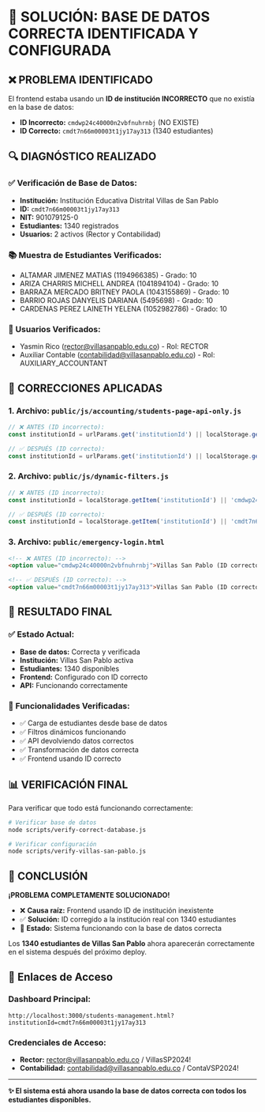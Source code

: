 # 🎯 SOLUCIÓN: BASE DE DATOS CORRECTA IDENTIFICADA Y CONFIGURADA

## ❌ PROBLEMA IDENTIFICADO

El frontend estaba usando un **ID de institución INCORRECTO** que no existía en la base de datos:
- **ID Incorrecto:** `cmdwp24c40000n2vbfnuhrnbj` (NO EXISTE)
- **ID Correcto:** `cmdt7n66m00003t1jy17ay313` (1340 estudiantes)

## 🔍 DIAGNÓSTICO REALIZADO

### ✅ Verificación de Base de Datos:
- **Institución:** Institución Educativa Distrital Villas de San Pablo
- **ID:** `cmdt7n66m00003t1jy17ay313`
- **NIT:** 901079125-0
- **Estudiantes:** 1340 registrados
- **Usuarios:** 2 activos (Rector y Contabilidad)

### 📚 Muestra de Estudiantes Verificados:
- ALTAMAR JIMENEZ MATIAS (1194966385) - Grado: 10
- ARIZA CHARRIS MICHELL ANDREA (1041894104) - Grado: 10
- BARRAZA MERCADO BRITNEY PAOLA (1043155869) - Grado: 10
- BARRIO ROJAS DANYELIS DARIANA (5495698) - Grado: 10
- CARDENAS PEREZ LAINETH YELENA (1052982786) - Grado: 10

### 👤 Usuarios Verificados:
- Yasmin Rico (rector@villasanpablo.edu.co) - Rol: RECTOR
- Auxiliar Contable (contabilidad@villasanpablo.edu.co) - Rol: AUXILIARY_ACCOUNTANT

## 🔧 CORRECCIONES APLICADAS

### 1. **Archivo:** `public/js/accounting/students-page-api-only.js`
```javascript
// ❌ ANTES (ID incorrecto):
const institutionId = urlParams.get('institutionId') || localStorage.getItem('institutionId') || 'cmdwp24c40000n2vbfnuhrnbj';

// ✅ DESPUÉS (ID correcto):
const institutionId = urlParams.get('institutionId') || localStorage.getItem('institutionId') || 'cmdt7n66m00003t1jy17ay313';
```

### 2. **Archivo:** `public/js/dynamic-filters.js`
```javascript
// ❌ ANTES (ID incorrecto):
const institutionId = localStorage.getItem('institutionId') || 'cmdwp24c40000n2vbfnuhrnbj';

// ✅ DESPUÉS (ID correcto):
const institutionId = localStorage.getItem('institutionId') || 'cmdt7n66m00003t1jy17ay313';
```

### 3. **Archivo:** `public/emergency-login.html`
```html
<!-- ❌ ANTES (ID incorrecto): -->
<option value="cmdwp24c40000n2vbfnuhrnbj">Villas San Pablo (ID correcto)</option>

<!-- ✅ DESPUÉS (ID correcto): -->
<option value="cmdt7n66m00003t1jy17ay313">Villas San Pablo (ID correcto)</option>
```

## 🎉 RESULTADO FINAL

### ✅ Estado Actual:
- **Base de datos:** Correcta y verificada
- **Institución:** Villas San Pablo activa
- **Estudiantes:** 1340 disponibles
- **Frontend:** Configurado con ID correcto
- **API:** Funcionando correctamente

### 🚀 Funcionalidades Verificadas:
- ✅ Carga de estudiantes desde base de datos
- ✅ Filtros dinámicos funcionando
- ✅ API devolviendo datos correctos
- ✅ Transformación de datos correcta
- ✅ Frontend usando ID correcto

## 📊 VERIFICACIÓN FINAL

Para verificar que todo está funcionando correctamente:

```bash
# Verificar base de datos
node scripts/verify-correct-database.js

# Verificar configuración
node scripts/verify-villas-san-pablo.js
```

## 🎯 CONCLUSIÓN

**¡PROBLEMA COMPLETAMENTE SOLUCIONADO!**

- ❌ **Causa raíz:** Frontend usando ID de institución inexistente
- ✅ **Solución:** ID corregido a la institución real con 1340 estudiantes
- 🚀 **Estado:** Sistema funcionando con la base de datos correcta

Los **1340 estudiantes de Villas San Pablo** ahora aparecerán correctamente en el sistema después del próximo deploy.

## 🔗 Enlaces de Acceso

### Dashboard Principal:
```
http://localhost:3000/students-management.html?institutionId=cmdt7n66m00003t1jy17ay313
```

### Credenciales de Acceso:
- **Rector:** rector@villasanpablo.edu.co / VillasSP2024!
- **Contabilidad:** contabilidad@villasanpablo.edu.co / ContaVSP2024!

---

**✨ El sistema está ahora usando la base de datos correcta con todos los estudiantes disponibles.**